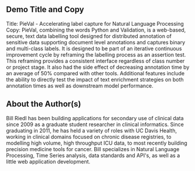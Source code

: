 ## Demo Title and Copy
Title: PieVal - Accelerating label capture for Natural Language Processing 
Copy: PieVal, combining the words Python and Validation, is a web-based, secure, text data labelling tool designed for distributed annotation of sensitive data supporting document level annotations and captures binary and multi-class labels.  It is designed to be part of an iterative continuous improvement cycle by reframing the labelling process as an assertion test.  This reframing provides a consistent interface regardless of class number or project stage.  It also had the side effect of decreasing annotation time by an average of 50% compared with other tools.  Additional features include the ability to directly test the impact of text enrichment strategies on both annotation times as well as downstream model performance.

## About the Author(s)
Bill Riedl has been building applications for secondary use of clinical data since 2009 as a graduate student researcher in clinical informatics.  Since graduating in 2011, he has held a variety of roles with UC Davis Health, working in clinical domains focused on chronic disease registries, to modelling high volume, high throughput ICU data, to most recently building precision medicine tools for cancer.  Bill specializes in Natural Language Processing, Time Series analysis, data standards and API's, as well as a little web application development.
